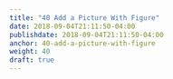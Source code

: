 ```yaml
---
title: "40 Add a Picture With Figure"
date: 2018-09-04T21:11:50-04:00
publishdate: 2018-09-04T21:11:50-04:00
anchor: 40-add-a-picture-with-figure
weight: 40
draft: true
---
```


